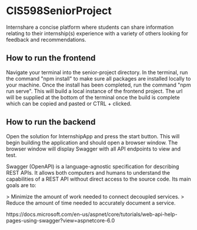 # CIS598SeniorProject

<p>Internshare a concise platform where students can share information relating to their internship(s) experience with a variety of others looking for feedback and recommendations.</p>

## How to run the frontend

<p>Navigate your terminal into the senior-project directory. In the terminal, run the command "npm install" to make sure all packages are installed locally to your machine. Once the install has been completed, run the command "npm run serve". This will build a local instance of the frontend project. The url will be supplied at the bottom of the terminal once the build is complete which can be copied and pasted or CTRL + clicked.</p>

## How to run the backend

<p>Open the solution for InternshipApp and press the start button. This will begin building the application and should open a browser window. The browser window will display Swagger with all API endpoints to view and test.</p>

<p>Swagger (OpenAPI) is a language-agnostic specification for describing REST APIs. It allows both computers and humans to understand the capabilities of a REST API without direct access to the source code. Its main goals are to:</p>
> Minimize the amount of work needed to connect decoupled services.
> Reduce the amount of time needed to accurately document a service.
<p>https://docs.microsoft.com/en-us/aspnet/core/tutorials/web-api-help-pages-using-swagger?view=aspnetcore-6.0</p>
